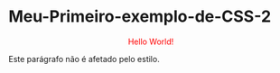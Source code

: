 # Meu-Primeiro-exemplo-de-CSS-2
<!DOCTYPE html> <html >
<html>
    <head>
      <style>
        #para1 {
            text-align: center;
            color: red;
        }
      </style>
    </head>
<body >

  <p id="para1">Hello World!</p>
  <p>Este parágrafo não é afetado pelo estilo.</p>

</body>
</html >
